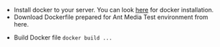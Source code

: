 * Install docker to your server. You can look [here](https://docs.docker.com/install/) for docker installation.
* Download Dockerfile prepared for Ant Media Test environment from here.
- Build Docker file
`docker build ...`